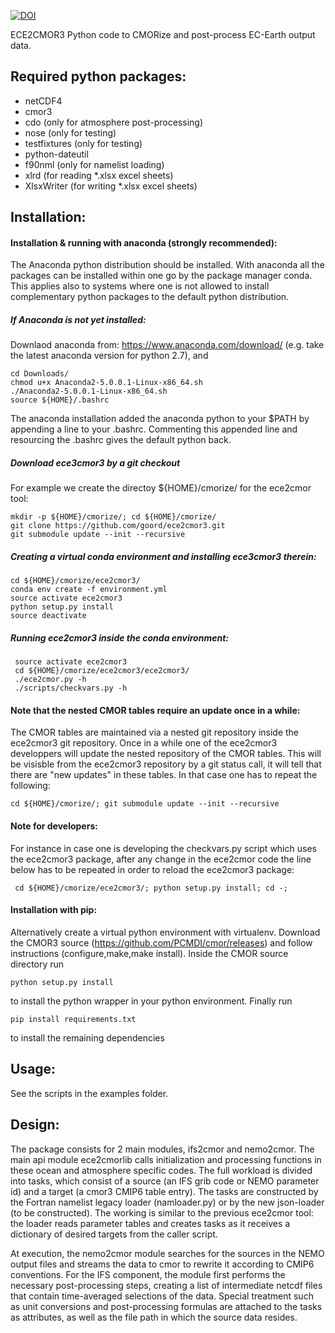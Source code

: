 [![DOI](https://zenodo.org/badge/DOI/10.5281/zenodo.1051094.svg)](https://doi.org/10.5281/zenodo.1051094)

ECE2CMOR3 Python code to CMORize and post-process EC-Earth output data.

## Required python packages:

* netCDF4
* cmor3
* cdo (only for atmosphere post-processing)
* nose (only for testing)
* testfixtures (only for testing)
* python-dateutil
* f90nml (only for namelist loading)
* xlrd (for reading *.xlsx excel sheets)
* XlsxWriter (for writing *.xlsx excel sheets)

## Installation:

#### Installation & running with anaconda (strongly recommended):
The Anaconda python distribution should be installed. With anaconda all the packages can be installed within one go by the package manager conda. This applies also to systems where one is not allowed to install complementary python packages to the default python distribution.

##### If Anaconda is not yet installed:

Downlaod anaconda from: https://www.anaconda.com/download/ (e.g. take the latest anaconda version for python 2.7), and
 ```shell
 cd Downloads/
 chmod u+x Anaconda2-5.0.0.1-Linux-x86_64.sh
 ./Anaconda2-5.0.0.1-Linux-x86_64.sh
 source ${HOME}/.bashrc
 ```
The anaconda installation added the anaconda python to your $PATH by appending a line to your .bashrc. Commenting this appended line and resourcing the .bashrc gives the default python back.


##### Download ece3cmor3 by a git checkout

For example we create the directoy ${HOME}/cmorize/ for the ece2cmor tool:

```shell
mkdir -p ${HOME}/cmorize/; cd ${HOME}/cmorize/
git clone https://github.com/goord/ece2cmor3.git
git submodule update --init --recursive
```

##### Creating a virtual conda environment and installing ece3cmor3 therein:

```shell
cd ${HOME}/cmorize/ece2cmor3/
conda env create -f environment.yml
source activate ece2cmor3
python setup.py install
source deactivate
```

##### Running ece2cmor3 inside the conda environment:

```shell
 source activate ece2cmor3
 cd ${HOME}/cmorize/ece2cmor3/ece2cmor3/
 ./ece2cmor.py -h
 ./scripts/checkvars.py -h
```

#### Note that the nested CMOR tables require an update once in a while: 

The CMOR tables are maintained via a nested git repository inside the ece2cmor3 git repository. Once in a while one of the ece2cmor3 developpers will update the nested repository of the CMOR tables. This will be visisble from the ece2cmor3 repository by a git status call, it will tell that there are "new updates" in these tables. In that case one has to repeat the following:
```shell
cd ${HOME}/cmorize/; git submodule update --init --recursive
```

#### Note for developers: 

For instance in case one is developing the checkvars.py script which uses the ece2cmor3 package, after any change in the ece2cmor code the line below has to be repeated in order to reload the ece2cmor3 package:
```shell
 cd ${HOME}/cmorize/ece2cmor3/; python setup.py install; cd -;
```

#### Installation with pip:
Alternatively create a virtual python environment with virtualenv. Download the CMOR3 source (https://github.com/PCMDI/cmor/releases) and follow instructions (configure,make,make install). Inside the CMOR source directory run
```shell
python setup.py install
```
to install the python wrapper in your python environment. Finally run
```shell
pip install requirements.txt
```
to install the remaining dependencies

## Usage:
See the scripts in the examples folder.

## Design:

The package consists for 2 main modules, ifs2cmor and nemo2cmor. The main api module ece2cmorlib calls initialization and processing functions in these ocean and atmosphere specific codes. The full workload is divided into tasks, which consist of a source (an IFS grib code or NEMO parameter id) and a target (a cmor3 CMIP6 table entry). The tasks are constructed by the Fortran namelist legacy loader (namloader.py) or by the new json-loader (to be constructed). The working is similar to the previous ece2cmor tool: the loader reads parameter tables and creates tasks as it receives a dictionary of desired targets from the caller script.

At execution, the nemo2cmor module searches for the sources in the NEMO output files and streams the data to cmor to rewrite it according to CMIP6 conventions. For the IFS component, the module first performs the necessary post-processing steps, creating a list of intermediate netcdf files that contain time-averaged selections of the data. Special treatment such as unit conversions and post-processing formulas are attached to the tasks as attributes, as well as the file path in which the source data resides.
